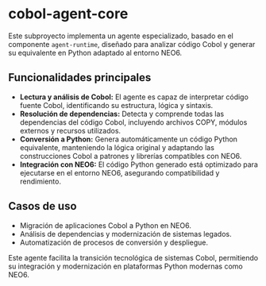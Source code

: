 # cobol-agent-core

Este subproyecto implementa un agente especializado, basado en el componente `agent-runtime`, diseñado para analizar código Cobol y generar su equivalente en Python adaptado al entorno NEO6.

## Funcionalidades principales

- **Lectura y análisis de Cobol:** El agente es capaz de interpretar código fuente Cobol, identificando su estructura, lógica y sintaxis.
- **Resolución de dependencias:** Detecta y comprende todas las dependencias del código Cobol, incluyendo archivos COPY, módulos externos y recursos utilizados.
- **Conversión a Python:** Genera automáticamente un código Python equivalente, manteniendo la lógica original y adaptando las construcciones Cobol a patrones y librerías compatibles con NEO6.
- **Integración con NEO6:** El código Python generado está optimizado para ejecutarse en el entorno NEO6, asegurando compatibilidad y rendimiento.

## Casos de uso

- Migración de aplicaciones Cobol a Python en NEO6.
- Análisis de dependencias y modernización de sistemas legados.
- Automatización de procesos de conversión y despliegue.

Este agente facilita la transición tecnológica de sistemas Cobol, permitiendo su integración y modernización en plataformas Python modernas como NEO6.